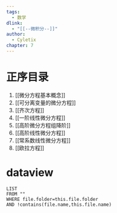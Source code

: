```yaml
---
tags:
  - 数学
dlink:
  - "[[--微积分--]]"
author:
  - Cyletix
chapter: 7
---
```

# 正序目录
1. [[微分方程基本概念]]
2. [[可分离变量的微分方程]]
3. [[齐次方程]]
4. [[一阶线性微分方程]]
5. [[高阶微分方程组降阶]]
6. [[高阶线性微分方程]]
7. [[常系数线性微分方程]]
8. [[欧拉方程]]

# dataview
```dataview
LIST
FROM ""
WHERE file.folder=this.file.folder
AND !contains(file.name,this.file.name)
```
